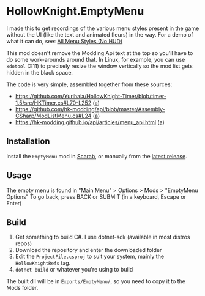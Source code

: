 # HollowKnight.EmptyMenu
I made this to get recordings of the various menu styles present in the game without the UI (like the text and animated fleurs) in the way.
For a demo of what it can do, see: [All Menu Styles (No HUD)](https://www.youtube.com/watch?v=LV4qxjWMHGM)

This mod doesn't remove the Modding Api text at the top so you'll have to do some work-arounds around that. In Linux, for example, you can use `xdotool` (X11) to precisely resize the window vertically so the mod list gets hidden in the black space.

The code is very simple, assembled together from these sources:
* https://github.com/Yurihaia/HollowKnight-Timer/blob/timer-1.5/src/HKTimer.cs#L70-L252 ([a](https://web.archive.org/https://github.com/Yurihaia/HollowKnight-Timer/blob/timer-1.5/src/HKTimer.cs))
* https://github.com/hk-modding/api/blob/master/Assembly-CSharp/ModListMenu.cs#L24 ([a](https://web.archive.org/https://github.com/hk-modding/api/blob/master/Assembly-CSharp/ModListMenu.cs))
* https://hk-modding.github.io/api/articles/menu_api.html ([a](https://web.archive.org/https://hk-modding.github.io/api/articles/menu_api.html))

## Installation
Install the `EmptyMenu` mod in [Scarab](https://github.com/fifty-six/Scarab), or manually from the [latest release](https://github.com/Cavernosa/HollowKnight.EmptyMenu/releases/latest/download/EmptyMenu.dll).

## Usage
The empty menu is found in "Main Menu" > Options > Mods > "EmptyMenu Options"
To go back, press BACK or SUBMIT (in a keyboard, Escape or Enter)

## Build
1. Get something to build C#. I use dotnet-sdk (available in most distros repos)
2. Download the repository and enter the downloaded folder
3. Edit the `ProjectFile.csproj` to suit your system, mainly the `HollowKnightRefs` tag.
4. `dotnet build` or whatever you're using to build

The built dll will be in `Exports/EmptyMenu/`, so you need to copy it to the Mods folder.

